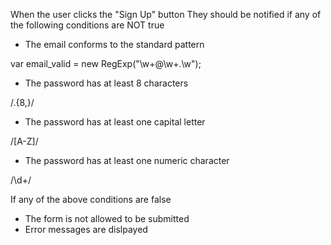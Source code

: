 When the user clicks the "Sign Up" button
They should be notified if any of the following conditions are NOT true
- The email conforms to the standard pattern

var email_valid = new RegExp("\\w+@\\w+.\\w");

- The password has at least 8 characters

/.{8,}/

- The password has at least one capital letter


/[A-Z]/

- The password has at least one numeric character

/\d+/

If any of the above conditions are false
- The form is not allowed to be submitted
- Error messages are dislpayed